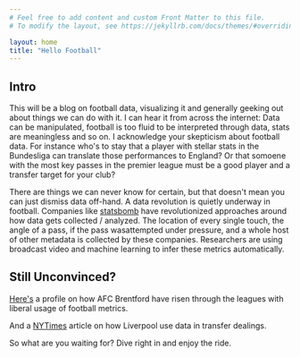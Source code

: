 ```yaml
---
# Feel free to add content and custom Front Matter to this file.
# To modify the layout, see https://jekyllrb.com/docs/themes/#overriding-theme-defaults

layout: home
title: "Hello Football"
---
```


## Intro

This will be a blog on football data, visualizing it and generally geeking out about things we can do with it. I can hear it from across the internet: Data can be manipulated, football is too fluid to be interpreted through data, stats are meaningless and so on. I acknowledge your skepticism about football data. For instance who's to stay that a player with stellar stats in the Bundesliga can translate those performances to England? Or that somoene with the most key passes in the premier league must be a good player and a transfer target for your club?

There are things we can never know for certain, but that doesn't mean you can just dismiss data off-hand. A data revolution is quietly underway in football. Companies like <a href="https://www.statsbomb.com">statsbomb</a> have revolutionized approaches around how data gets collected / analyzed. The location of every single touch, the angle of a pass, if the pass wasattempted under pressure, and a whole host of other metadata is collected by these companies. Researchers are using broadcast video and machine learning to infer these metrics automatically.

## Still Unconvinced?

[Here's](https://twitter.com/JoePompliano/status/1400245761854652417?ref_src=twsrc%5Etfw%7Ctwcamp%5Etweetembed%7Ctwterm%5E1400245761854652417%7Ctwgr%5E%7Ctwcon%5Es1_&ref_url=) a profile on how AFC Brentford have risen through the leagues with liberal usage of football metrics.

And a [NYTimes](https://www.nytimes.com/2020/06/26/sports/soccer/liverpool-premier-league-title.html) article on how Liverpool use data in transfer dealings.

So what are you waiting for? Dive right in and enjoy the ride.
